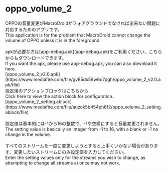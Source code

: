 # oppo_volume_2
 <meta name='description' content='OPPOの音量変更がMacroDroidがフォアグラウンドでなければ出来ない問題に対応するためのアプリです。'>
OPPOの音量変更がMacroDroidがフォアグラウンドでなければ出来ない問題に対応するためのアプリです。<br>
This application is for the problem that MacroDroid cannot change the volume of OPPO unless it is in the foreground.<br>
<br>
apkが必要な方は[app-debug.apk](app-debug.apk)をご利用ください、こちらからもダウンロードできます。<br>
If you want the apk, please use app-debug.apk, you can also download it here.<br>
[oppo_volume_2_v2.0.apk](https://www.mediafire.com/file/gv85dx59w6o7pgh/oppo_volume_2_v2.0.apk/file)
<br>
設定用のアクションブロックはこちらから<br>
Click here to view the action block for configuration.<br>
[oppo_volume_2_setting.ablock](https://www.mediafire.com/file/auzok5b454ph6f2/oppo_volume_2_setting.ablock/file)<br>
<br>
設定値は基本的には-1から16の整数で、-1や空欄にすると音量変更されません。<br>
The setting value is basically an integer from -1 to 16, with a blank or -1 no change in the volume.<br>
<br>
すべてのストリームを一度に変更しようとすると上手くいかない場合があります、変更したいストリームにのみ設定値を入力してください。<br>
Enter the setting values only for the streams you wish to change, as attempting to change all streams at once may not work.
